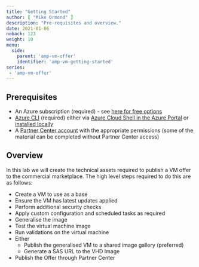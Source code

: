 ```yaml
---
title: "Getting Started"
author: [ "Mike Ormond" ]
description: "Pre-requisites and overview."
date: 2021-01-06
noback: 123
weight: 10
menu:
  side:
    parent: 'amp-vm-offer'
    identifier: 'amp-vm-getting-started'
series:
 - 'amp-vm-offer'
---
```


## Prerequisites

* An Azure subscription (required) - see [here for free options](https://azure.microsoft.com/en-us/free/)
* [Azure CLI](https://docs.microsoft.com/en-us/cli/azure/get-started-with-azure-cli) (required) either via [Azure Cloud Shell in the Azure Portal](https://docs.microsoft.com/en-us/azure/cloud-shell/quickstart) or [installed locally](https://docs.microsoft.com/en-us/cli/azure/install-azure-cli)
* A [Partner Center account](../partnercenter/) with the appropriate permissions (some of the material can be completed without Partner Center access)

## Overview

In this lab we will create the technical assets required to publish a VM offer to the commercial marketplace. The high level steps required to do this are as follows:

* Create a VM to use as a base
* Ensure the VM has latest updates applied
* Perform additional security checks
* Apply custom configuration and scheduled tasks as required
* Generalise the image
* Test the virtual machine image
* Run validations on the virtual machine
* Either
  * Publish the generalised VM to a shared image gallery (preferred)
  * Generate a SAS URL to the VHD Image
* Publish the Offer through Partner Center
